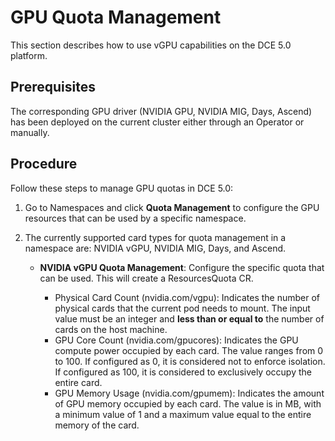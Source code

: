 # GPU Quota Management

This section describes how to use vGPU capabilities on the DCE 5.0 platform.

## Prerequisites

The corresponding GPU driver (NVIDIA GPU, NVIDIA MIG, Days, Ascend) has been deployed on the current cluster either through an Operator or manually.

## Procedure

Follow these steps to manage GPU quotas in DCE 5.0:

1. Go to Namespaces and click __Quota Management__ to configure the GPU resources that can be used by a specific namespace.

    

2. The currently supported card types for quota management in a namespace are: NVIDIA vGPU, NVIDIA MIG, Days, and Ascend.

   - **NVIDIA vGPU Quota Management**: Configure the specific quota that can be used. This will create a ResourcesQuota CR.

        - Physical Card Count (nvidia.com/vgpu): Indicates the number of physical cards that the current pod needs to mount. The input value must be an integer and **less than or equal to** the number of cards on the host machine.
        - GPU Core Count (nvidia.com/gpucores): Indicates the GPU compute power occupied by each card. The value ranges from 0 to 100. If configured as 0, it is considered not to enforce isolation. If configured as 100, it is considered to exclusively occupy the entire card.
        - GPU Memory Usage (nvidia.com/gpumem): Indicates the amount of GPU memory occupied by each card. The value is in MB, with a minimum value of 1 and a maximum value equal to the entire memory of the card.

    
